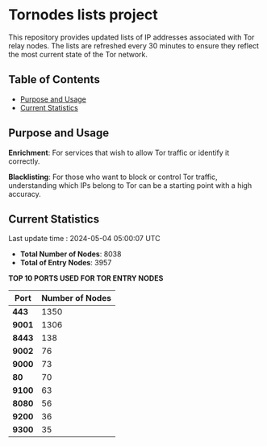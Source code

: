 # Tornodes lists project

This repository provides updated lists of IP addresses associated with Tor relay nodes. The lists are refreshed every 30 minutes to ensure they reflect the most current state of the Tor network.

## Table of Contents

- [Purpose and Usage](#purpose-and-usage)
- [Current Statistics](#current-statistics)


## Purpose and Usage

**Enrichment**: For services that wish to allow Tor traffic or identify it correctly.

**Blacklisting**: For those who want to block or control Tor traffic, understanding which IPs belong to Tor can be a starting point with a high accuracy.

## Current Statistics

Last update time : 2024-05-04 05:00:07 UTC

- **Total Number of Nodes**: 8038
- **Total of Entry Nodes**: 3957

**TOP 10 PORTS USED FOR TOR ENTRY NODES**

| **Port** | **Number of Nodes** |
|------|-----------------|
| **443**   | 1350  |
| **9001**   | 1306  |
| **8443**   | 138  |
| **9002**   | 76  |
| **9000**   | 73  |
| **80**   | 70  |
| **9100**   | 63  |
| **8080**   | 56  |
| **9200**   | 36  |
| **9300**   | 35  |

